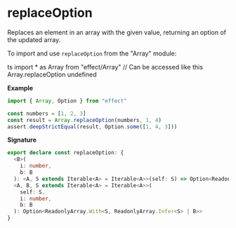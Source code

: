 # replaceOption

Replaces an element in an array with the given value, returning an option of the updated array.

To import and use `replaceOption` from the "Array" module:

ts
import \* as Array from "effect/Array"
// Can be accessed like this
Array.replaceOption
undefined

**Example**

```ts
import { Array, Option } from "effect"

const numbers = [1, 2, 3]
const result = Array.replaceOption(numbers, 1, 4)
assert.deepStrictEqual(result, Option.some([1, 4, 3]))
```

**Signature**

```ts
export declare const replaceOption: {
  <B>(
    i: number,
    b: B
  ): <A, S extends Iterable<A> = Iterable<A>>(self: S) => Option<ReadonlyArray.With<S, ReadonlyArray.Infer<S> | B>>
  <A, B, S extends Iterable<A> = Iterable<A>>(
    self: S,
    i: number,
    b: B
  ): Option<ReadonlyArray.With<S, ReadonlyArray.Infer<S> | B>>
}
```
